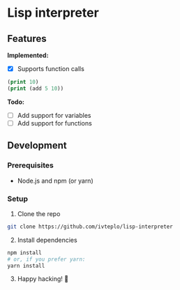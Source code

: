 # Lisp interpreter

## Features

**Implemented:**

- [x] Supports function calls

```lisp
(print 10)
(print (add 5 10))
```

**Todo:**

- [ ] Add support for variables
- [ ] Add support for functions

## Development

### Prerequisites

- Node.js and npm (or yarn)

### Setup

1. Clone the repo

```bash
git clone https://github.com/ivteplo/lisp-interpreter
```

2. Install dependencies

```bash
npm install
# or, if you prefer yarn:
yarn install
```

3. Happy hacking! 🎉
